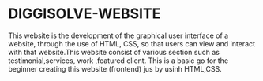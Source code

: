 # DIGGISOLVE-WEBSITE
 This website is the development of the graphical user interface of a website, through the use of HTML, CSS, so that users can view and interact with that website.This website consist of various section such as testimonial,services, work ,featured client. This is a basic go for the beginner creating this website (frontend) jus by usinh HTML,CSS.
